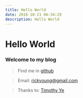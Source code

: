 ```yaml
---
title: Hello World
date: 2016-10-21 06:34:29
description: Hello World
---
```

# Hello World #


### Welcome to my blog ###
    
>Find me in [github](https://github.com/RickDYang "RickDYang")
  
>Email: [rickyoung@gmail.com](mailto:rickyoung@gmail.com)

>Thanks to: [Timothy Ye](http://xiaozhou.net "iTimothy")
